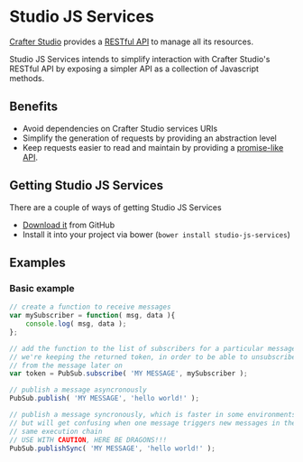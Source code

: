 # Studio JS Services

[Crafter Studio](https://github.com/quiaro/studio3) provides a [RESTful API](http://studio3.craftercms.org/studio-server/documentation.html) to manage all its resources.

Studio JS Services intends to simplify interaction with Crafter Studio's RESTful API by exposing a simpler API as a collection of Javascript methods.

## Benefits

* Avoid dependencies on Crafter Studio services URIs
* Simplify the generation of requests by providing an abstraction level
* Keep requests easier to read and maintain by providing a [promise-like API](http://api.jquery.com/category/deferred-object/).

## Getting Studio JS Services

There are a couple of ways of getting Studio JS Services

* [Download it](https://github.com/quiaro/studio-js-services) from GitHub
* Install it into your project via bower (`bower install studio-js-services`)

## Examples

### Basic example

```javascript
// create a function to receive messages
var mySubscriber = function( msg, data ){
    console.log( msg, data );
};

// add the function to the list of subscribers for a particular message
// we're keeping the returned token, in order to be able to unsubscribe
// from the message later on
var token = PubSub.subscribe( 'MY MESSAGE', mySubscriber );

// publish a message asyncronously
PubSub.publish( 'MY MESSAGE', 'hello world!' );

// publish a message syncronously, which is faster in some environments,
// but will get confusing when one message triggers new messages in the
// same execution chain
// USE WITH CAUTION, HERE BE DRAGONS!!!
PubSub.publishSync( 'MY MESSAGE', 'hello world!' );
```
